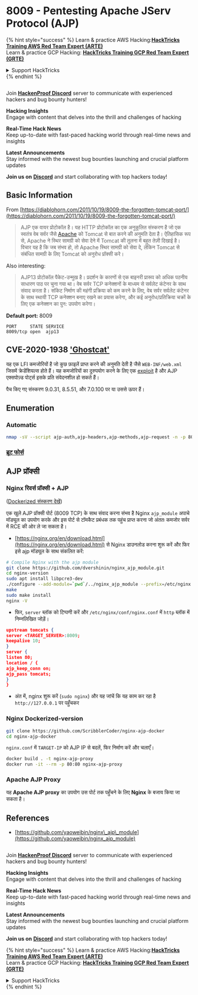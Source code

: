 # 8009 - Pentesting Apache JServ Protocol (AJP)

{% hint style="success" %}
Learn & practice AWS Hacking:<img src="../.gitbook/assets/arte.png" alt="" data-size="line">[**HackTricks Training AWS Red Team Expert (ARTE)**](https://training.hacktricks.xyz/courses/arte)<img src="../.gitbook/assets/arte.png" alt="" data-size="line">\
Learn & practice GCP Hacking: <img src="../.gitbook/assets/grte.png" alt="" data-size="line">[**HackTricks Training GCP Red Team Expert (GRTE)**<img src="../.gitbook/assets/grte.png" alt="" data-size="line">](https://training.hacktricks.xyz/courses/grte)

<details>

<summary>Support HackTricks</summary>

* Check the [**subscription plans**](https://github.com/sponsors/carlospolop)!
* **Join the** 💬 [**Discord group**](https://discord.gg/hRep4RUj7f) or the [**telegram group**](https://t.me/peass) or **follow** us on **Twitter** 🐦 [**@hacktricks\_live**](https://twitter.com/hacktricks_live)**.**
* **Share hacking tricks by submitting PRs to the** [**HackTricks**](https://github.com/carlospolop/hacktricks) and [**HackTricks Cloud**](https://github.com/carlospolop/hacktricks-cloud) github repos.

</details>
{% endhint %}

<figure><img src="../.gitbook/assets/image (3).png" alt=""><figcaption></figcaption></figure>

Join [**HackenProof Discord**](https://discord.com/invite/N3FrSbmwdy) server to communicate with experienced hackers and bug bounty hunters!

**Hacking Insights**\
Engage with content that delves into the thrill and challenges of hacking

**Real-Time Hack News**\
Keep up-to-date with fast-paced hacking world through real-time news and insights

**Latest Announcements**\
Stay informed with the newest bug bounties launching and crucial platform updates

**Join us on** [**Discord**](https://discord.com/invite/N3FrSbmwdy) and start collaborating with top hackers today!

## Basic Information

From [https://diablohorn.com/2011/10/19/8009-the-forgotten-tomcat-port/](https://diablohorn.com/2011/10/19/8009-the-forgotten-tomcat-port/)

> AJP एक वायर प्रोटोकॉल है। यह HTTP प्रोटोकॉल का एक अनुकूलित संस्करण है जो एक स्वतंत्र वेब सर्वर जैसे [Apache](http://httpd.apache.org/) को Tomcat से बात करने की अनुमति देता है। ऐतिहासिक रूप से, Apache ने स्थिर सामग्री को सेवा देने में Tomcat की तुलना में बहुत तेज़ी दिखाई है। विचार यह है कि जब संभव हो, तो Apache स्थिर सामग्री को सेवा दे, लेकिन Tomcat से संबंधित सामग्री के लिए Tomcat को अनुरोध प्रॉक्सी करे।

Also interesting:

> AJP13 प्रोटोकॉल पैकेट-उन्मुख है। प्रदर्शन के कारणों से एक बाइनरी प्रारूप को अधिक पठनीय साधारण पाठ पर चुना गया था। वेब सर्वर TCP कनेक्शनों के माध्यम से सर्वलेट कंटेनर के साथ संवाद करता है। सॉकेट निर्माण की महंगी प्रक्रिया को कम करने के लिए, वेब सर्वर सर्वलेट कंटेनर के साथ स्थायी TCP कनेक्शन बनाए रखने का प्रयास करेगा, और कई अनुरोध/प्रतिक्रिया चक्रों के लिए एक कनेक्शन का पुन: उपयोग करेगा।

**Default port:** 8009
```
PORT     STATE SERVICE
8009/tcp open  ajp13
```
## CVE-2020-1938 ['Ghostcat'](https://www.chaitin.cn/en/ghostcat)

यह एक LFI कमजोरियों है जो कुछ फ़ाइलें प्राप्त करने की अनुमति देती है जैसे `WEB-INF/web.xml` जिसमें क्रेडेंशियल्स होते हैं। यह कमजोरियों का दुरुपयोग करने के लिए एक [exploit](https://www.exploit-db.com/exploits/48143) है और AJP एक्सपोज़्ड पोर्ट्स इसके प्रति संवेदनशील हो सकते हैं।

पैच किए गए संस्करण 9.0.31, 8.5.51, और 7.0.100 पर या उससे ऊपर हैं।

## Enumeration

### Automatic
```bash
nmap -sV --script ajp-auth,ajp-headers,ajp-methods,ajp-request -n -p 8009 <IP>
```
### [**ब्रूट फोर्स**](../generic-methodologies-and-resources/brute-force.md#ajp)

## AJP प्रॉक्सी

### Nginx रिवर्स प्रॉक्सी + AJP

([Dockerized संस्करण देखें](8009-pentesting-apache-jserv-protocol-ajp.md#Dockerized-version))

एक खुले AJP प्रॉक्सी पोर्ट (8009 TCP) के साथ संवाद करना संभव है Nginx `ajp_module` अपाचे मॉड्यूल का उपयोग करके और इस पोर्ट से टॉमकैट प्रबंधक तक पहुंच प्राप्त करना जो अंततः कमजोर सर्वर में RCE की ओर ले जा सकता है।

* [https://nginx.org/en/download.html](https://nginx.org/en/download.html) से Nginx डाउनलोड करना शुरू करें और फिर इसे ajp मॉड्यूल के साथ संकलित करें:
```bash
# Compile Nginx with the ajp module
git clone https://github.com/dvershinin/nginx_ajp_module.git
cd nginx-version
sudo apt install libpcre3-dev
./configure --add-module=`pwd`/../nginx_ajp_module --prefix=/etc/nginx --sbin-path=/usr/sbin/nginx --modules-path=/usr/lib/nginx/modules
make
sudo make install
nginx -V
```
* फिर, `server` ब्लॉक को टिप्पणी करें और `/etc/nginx/conf/nginx.conf` में `http` ब्लॉक में निम्नलिखित जोड़ें।
```json
upstream tomcats {
server <TARGET_SERVER>:8009;
keepalive 10;
}
server {
listen 80;
location / {
ajp_keep_conn on;
ajp_pass tomcats;
}
}
```
* अंत में, nginx शुरू करें (`sudo nginx`) और यह जांचें कि यह काम कर रहा है `http://127.0.0.1` पर पहुँचकर

### Nginx Dockerized-version
```bash
git clone https://github.com/ScribblerCoder/nginx-ajp-docker
cd nginx-ajp-docker
```
`nginx.conf` में `TARGET-IP` को AJP IP से बदलें, फिर निर्माण करें और चलाएँ।
```bash
docker build . -t nginx-ajp-proxy
docker run -it --rm -p 80:80 nginx-ajp-proxy
```
### Apache AJP Proxy

यह **Apache AJP proxy** का उपयोग उस पोर्ट तक पहुँचने के लिए **Nginx** के बजाय किया जा सकता है।

## References

* [https://github.com/yaoweibin/nginx\_ajp\_module](https://github.com/yaoweibin/nginx_ajp_module)

<figure><img src="../.gitbook/assets/image (3).png" alt=""><figcaption></figcaption></figure>

Join [**HackenProof Discord**](https://discord.com/invite/N3FrSbmwdy) server to communicate with experienced hackers and bug bounty hunters!

**Hacking Insights**\
Engage with content that delves into the thrill and challenges of hacking

**Real-Time Hack News**\
Keep up-to-date with fast-paced hacking world through real-time news and insights

**Latest Announcements**\
Stay informed with the newest bug bounties launching and crucial platform updates

**Join us on** [**Discord**](https://discord.com/invite/N3FrSbmwdy) and start collaborating with top hackers today!

{% hint style="success" %}
Learn & practice AWS Hacking:<img src="../.gitbook/assets/arte.png" alt="" data-size="line">[**HackTricks Training AWS Red Team Expert (ARTE)**](https://training.hacktricks.xyz/courses/arte)<img src="../.gitbook/assets/arte.png" alt="" data-size="line">\
Learn & practice GCP Hacking: <img src="../.gitbook/assets/grte.png" alt="" data-size="line">[**HackTricks Training GCP Red Team Expert (GRTE)**<img src="../.gitbook/assets/grte.png" alt="" data-size="line">](https://training.hacktricks.xyz/courses/grte)


<details>

<summary>Support HackTricks</summary>

* Check the [**subscription plans**](https://github.com/sponsors/carlospolop)!
* **Join the** 💬 [**Discord group**](https://discord.gg/hRep4RUj7f) or the [**telegram group**](https://t.me/peass) or **follow** us on **Twitter** 🐦 [**@hacktricks\_live**](https://twitter.com/hacktricks_live)**.**
* **Share hacking tricks by submitting PRs to the** [**HackTricks**](https://github.com/carlospolop/hacktricks) and [**HackTricks Cloud**](https://github.com/carlospolop/hacktricks-cloud) github repos.

</details>
{% endhint %}
